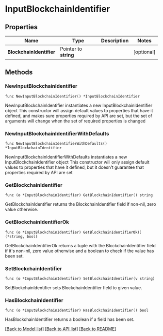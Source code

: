 # InputBlockchainIdentifier

## Properties

Name | Type | Description | Notes
------------ | ------------- | ------------- | -------------
**BlockchainIdentifier** | Pointer to **string** |  | [optional] 

## Methods

### NewInputBlockchainIdentifier

`func NewInputBlockchainIdentifier() *InputBlockchainIdentifier`

NewInputBlockchainIdentifier instantiates a new InputBlockchainIdentifier object
This constructor will assign default values to properties that have it defined,
and makes sure properties required by API are set, but the set of arguments
will change when the set of required properties is changed

### NewInputBlockchainIdentifierWithDefaults

`func NewInputBlockchainIdentifierWithDefaults() *InputBlockchainIdentifier`

NewInputBlockchainIdentifierWithDefaults instantiates a new InputBlockchainIdentifier object
This constructor will only assign default values to properties that have it defined,
but it doesn't guarantee that properties required by API are set

### GetBlockchainIdentifier

`func (o *InputBlockchainIdentifier) GetBlockchainIdentifier() string`

GetBlockchainIdentifier returns the BlockchainIdentifier field if non-nil, zero value otherwise.

### GetBlockchainIdentifierOk

`func (o *InputBlockchainIdentifier) GetBlockchainIdentifierOk() (*string, bool)`

GetBlockchainIdentifierOk returns a tuple with the BlockchainIdentifier field if it's non-nil, zero value otherwise
and a boolean to check if the value has been set.

### SetBlockchainIdentifier

`func (o *InputBlockchainIdentifier) SetBlockchainIdentifier(v string)`

SetBlockchainIdentifier sets BlockchainIdentifier field to given value.

### HasBlockchainIdentifier

`func (o *InputBlockchainIdentifier) HasBlockchainIdentifier() bool`

HasBlockchainIdentifier returns a boolean if a field has been set.


[[Back to Model list]](../README.md#documentation-for-models) [[Back to API list]](../README.md#documentation-for-api-endpoints) [[Back to README]](../README.md)


